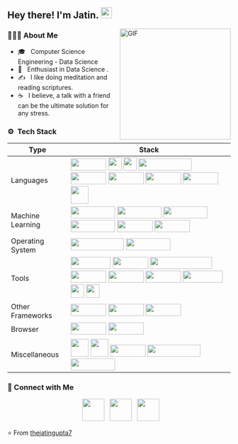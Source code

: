 <h2> Hey there! I'm Jatin. <img src="https://github.com/souvikguria98/souvikguria98/blob/master/Hi.gif" width="25"></h2>
<img align="right" alt="GIF" src="https://media1.giphy.com/media/v1.Y2lkPTc5MGI3NjExOTFmeHcxbXd0dWJtZGZpcXljZmFpc280bXZpcWpyOTRrYWl0MTFnNSZlcD12MV9pbnRlcm5hbF9naWZfYnlfaWQmY3Q9Zw/qgQUggAC3Pfv687qPC/giphy.gif" width="250"/>

<h3> 👨🏻‍💻 About Me </h3>

- 🎓 &nbsp; Computer Science Engineering - Data Science
- 🌱 &nbsp; Enthusiast in Data Science .
- ✍️ &nbsp; I like doing meditation and reading scriptures.
- ☕ &nbsp; I believe, a talk with a friend can be the ultimate solution for any stress. 


</div>

### ⚙️ &nbsp;Tech Stack



<div align='center'>

Type          | Stack
------------- | -------------
Languages      | <img width="80px" height="27px" src="https://img.shields.io/badge/Python-D1D41B?style=for-the-badge&logo=python&logoColor=blue">  <img width="30px" height="29px" src="https://user-images.githubusercontent.com/25181517/192106070-46255bcf-65e6-4c6b-a296-bf8d0d8fb2a7.png"> <img width="30px" src="https://user-images.githubusercontent.com/25181517/192106073-90fffafe-3562-4ff9-a37e-c77a2da0ff58.png"> <img width="120px" height="27px" src="https://img.shields.io/badge/JavaScript-323330?style=for-the-badge&logo=javascript&logoColor=F7DF1E"> <img width="80px" height="27px" src="https://img.shields.io/badge/HTML5-E34F26?style=for-the-badge&logo=html5&logoColor=white"> <img width="80px" height="27px" src="https://img.shields.io/badge/CSS3-1572B6?style=for-the-badge&logo=css3&logoColor=white"> <img width="80px" height="27px" src="https://img.shields.io/badge/MySQL-005C84?style=for-the-badge&logo=mysql&logoColor=white"> <img width="80px" height="27px" src="https://img.shields.io/badge/SQLite-07405E?style=for-the-badge&logo=sqlite&logoColor=white"> <img width="40px" src="https://user-images.githubusercontent.com/25181517/117201156-9a724800-adec-11eb-9a9d-3cd0f67da4bc.png"> 
Machine Learning       |  <img width="100px" height="27px" src="https://img.shields.io/badge/PyTorch-EE4C2C?style=for-the-badge&logo=pytorch&logoColor=white"> <img width="100px" height="27px" src="https://img.shields.io/badge/TensorFlow-FF6F00?style=for-the-badge&logo=tensorflow&logoColor=white">  <img width="100px" height="27px" src="https://img.shields.io/badge/OpenCV-27338e?style=for-the-badge&logo=OpenCV&logoColor=white"> <img width="100px" height="27px" src="https://img.shields.io/badge/scikit_learn-F7931E?style=for-the-badge&logo=scikit-learn&logoColor=white"> <img width="80px" height="27px" src="https://img.shields.io/badge/Pandas-2C2D72?style=for-the-badge&logo=pandas&logoColor=white"> <img width="80px" height="27px" src="https://img.shields.io/badge/Numpy-777BB4?style=for-the-badge&logo=numpy&logoColor=white"> 
Operating System    |  <img width="120px" height="27px" src="https://img.shields.io/badge/apple%20silicon-333333?style=for-the-badge&logo=apple&logoColor=white"> <img width="100px" height="27px" src="https://img.shields.io/badge/Linux_Mint-87CF3E?style=for-the-badge&logo=linux-mint&logoColor=white">  
Tools       | <img width="90px" height="27px" src="https://img.shields.io/badge/Overleaf-47A141?style=for-the-badge&logo=Overleaf&logoColor=white"> <img width="80px" height="27px" src="https://img.shields.io/badge/Notion-000000?style=for-the-badge&logo=notion&logoColor=white"> <img width="140px" height="27px" src="https://img.shields.io/badge/Microsoft_Office-D83B01?style=for-the-badge&logo=microsoft-office&logoColor=white">  <img width="80px" height="27px" src="https://img.shields.io/badge/LaTeX-47A141?style=for-the-badge&logo=LaTeX&logoColor=white"> <img width="80px" height="27px" src="https://img.shields.io/badge/Jupyter-F37626.svg?&style=for-the-badge&logo=Jupyter&logoColor=white "> <img width="80px" height="27px" src="https://img.shields.io/badge/conda-342B029.svg?&style=for-the-badge&logo=anaconda&logoColor=white"> <img width="90px" height="27px" src="https://img.shields.io/badge/Spyder%20Ide-FF0000?style=for-the-badge&logo=spyder%20ide&logoColor=white ">   <img width="30px" src="https://user-images.githubusercontent.com/25181517/192108891-d86b6220-e232-423a-bf5f-90903e6887c3.png"> <img width="30px" src="https://user-images.githubusercontent.com/25181517/192108889-232b3431-a585-4b36-a62d-9078bd3641d9.png">
Other Frameworks | <img width="80px" height="27px" src="https://img.shields.io/badge/Flask-000000?style=for-the-badge&logo=flask&logoColor=white"> <img width="80px" height="27px" src="https://img.shields.io/badge/d3.js-F9A03C?style=for-the-badge&logo=d3.js&logoColor=white "> <img width="80px" height="27px" src="https://img.shields.io/badge/Colab-F9AB00?style=for-the-badge&logo=googlecolab&color=525252 "> 
Browser | <img width="80px" height="27px" src="https://img.shields.io/badge/Safari-001F93?style=for-the-badge&logo=Safari&logoColor=white"> <img width="80px" height="27px" src="https://img.shields.io/badge/Brave-FF1B2D?style=for-the-badge&logo=Brave&logoColor=white">
Miscellaneous       | <img width="40px" src="https://user-images.githubusercontent.com/25181517/192158606-7c2ef6bd-6e04-47cf-b5bc-da2797cb5bda.png"> <img width="40px" src="https://user-images.githubusercontent.com/25181517/192108372-f71d70ac-7ae6-4c0d-8395-51d8870c2ef0.png"> <img width="80px" height="27px" src="https://img.shields.io/badge/Heroku-430098?style=for-the-badge&logo=heroku&logoColor=white"> <img width="120px" height="27px" src="https://img.shields.io/badge/GitHub%20Pages-222222?style=for-the-badge&logo=GitHub%20Pages&logoColor=white"> <img width="100px" height="27px" src="https://img.shields.io/badge/Markdown-000000?style=for-the-badge&logo=markdown&logoColor=white">

</div>


<h3> 🤝 Connect with Me </h3>

<p align="center"> 
&nbsp; <a href="https://www.instagram.com/jg7demon/" target="_blank" rel="noopener noreferrer"><img src="https://img.icons8.com/plasticine/100/000000/instagram-new.png" width="50" /></a>  
&nbsp; <a href="https://www.linkedin.com/in/jatingupta7/" target="_blank" rel="noopener noreferrer"><img src="https://img.icons8.com/plasticine/100/000000/linkedin.png" width="50" /></a>
&nbsp; <a href="mailto:jatingupta261001@gmail.com" target="_blank" rel="noopener noreferrer"><img src="https://img.icons8.com/plasticine/100/000000/gmail.png"  width="50" /></a> 

</p>

⭐️ From [thejatingupta7](https://github.com/thejatingupta7)
